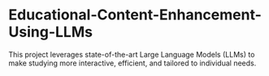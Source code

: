 # Educational-Content-Enhancement-Using-LLMs
This project leverages state-of-the-art Large Language Models (LLMs)  to make studying more interactive, efficient, and tailored to individual needs.
